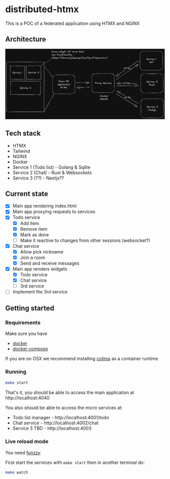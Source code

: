 # distributed-htmx
This is a POC of a federated application using HTMX and NGINX

## Architecture

![Architecture](/architecture.png?raw=true "Optional Title")

## Tech stack

 - HTMX
 - Tailwind
 - NGINX
 - Docker 
 - Service 1 (Todo list) - Golang & Sqlite
 - Service 2 (Chat) - Rust & Websockets
 - Service 3 (??) - Nextjs??

## Current state

 - [x] Main app rendering index.html 
 - [x] Main app proxying requests to services
 - [x] Todo service
   - [x] Add item
   - [x] Remove item
   - [x] Mark as done
   - [ ] Make it reactive to changes from other sessions (websocket?)
 - [x] Chat service 
   - [x] Allow pick nickname
   - [x] Join a room
   - [x] Send and receive messages
 - [x] Main app renders widgets
   - [x] Todo service
   - [x] Chat service
   - [ ] 3rd service
 - [ ] Implement the 3rd service 

## Getting started

### Requirements

Make sure you have 
 - [docker](https://docs.docker.com/engine/install/)
 - [docker compose](https://docs.docker.com/compose/install/)

If you are on OSX we recommend installing [colima](https://github.com/abiosoft/colima) as a container runtime

### Running

```bash
make start
```

That's it, you should be able to access the main application at http://localhost:4040

You also should be able to access the micro services at:
  - Todo list manager - http://localhost:4001/todo
  - Chat service - http://localhost:4002/chat
  - Service 3 TBD - http://localhost:4003

### Live reload mode

You need [funzzy](https://github.com/cristianoliveira/funzzy)

First start the services with `make start` then in another terminal do:

```bash
make watch
```
